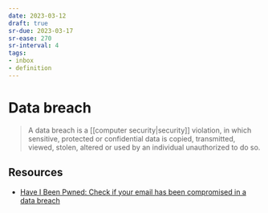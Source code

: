```yaml
---
date: 2023-03-12
draft: true
sr-due: 2023-03-17
sr-ease: 270
sr-interval: 4
tags:
- inbox
- definition
---
```


# Data breach

> A data breach is a [[computer security|security]] violation, in
> which sensitive, protected or confidential data is copied, transmitted,
> viewed, stolen, altered or used by an individual unauthorized to do so.

## Resources
- [Have I Been Pwned: Check if your email has been compromised in a data
  breach](https://haveibeenpwned.com/)